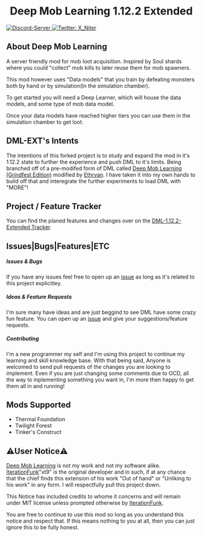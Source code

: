 <h1 align="center">Deep Mob Learning 1.12.2 Extended</h1>
<p>
  <a href="https://discord.gg/n3uEJwg">
      <img src="https://discordapp.com/api/guilds/401537312246202389/widget.png" alt="Discord-Server"/>
  </a>
  <a href="https://twitter.com/X_Niter">
    <img alt="Twitter: X_Niter" src="https://img.shields.io/twitter/follow/X_Niter.svg?style=social" target="_blank" />
  </a>
</p>

## About Deep Mob Learning


A server friendly mod for mob loot acquisition. Inspired by Soul shards where you could "collect" mob kills to later
reuse them for mob spawners.

This mod however uses "Data models" that you train by defeating monsters both by hand or by
simulation(In the simulation chamber). 

To get started you will need a Deep Learner, which will house the data models, and
some type of mob data model.

Once your data models have reached higher tiers you can use them in the simulation chamber to get loot.

## DML-EXT's Intents

The intentions of this forked project is to study and expand the mod in it's 1.12.2 state to further the experience and push DML to it's limits.
Being branched off of a pre-modifed form of DML called [Deep Mob Learning (Grindfest Edition)](https://github.com/Ethryan/DeepMobLearning) modified by 
[Ethryan](https://github.com/Ethryan).
I have taken it into my own hands to build off that and interegrate the further experiments to load DML with "MORE"!


## Project / Feature Tracker

You can find the planed features and changes over on the [DML-1.12.2-Extended Tracker](https://github.com/X-Niter/DeepMobLearning-1.12-Extended/projects/1).


## Issues|Bugs|Features|ETC


##### Issues & Bugs
If you have any issues feel free to open up an [issue]() as long as it's related to this project explicitley.


##### Ideas & Feature Requests
I'm sure many have ideas and are just beggind to see DML have some crazy fun feature.
You can open up an [issue]() and give your suggestions/feature requests.


##### Contributing
I'm a new programmer my self and I'm using this project to continue my learning and skill knowledge base.
With that being said, Anyone is welcomed to send pull requests of the changes you are looking to implement.
Even if you are just changing some comments due to OCD, all the way to inplementing something you want in,
I'm more then happy to get them all in and running! 



## Mods Supported
- Thermal Foundation
- Twilight Forest
- Tinker's Construct


## ⚠️User Notice⚠️
[Deep Mob Learning](https://github.com/xt9/DeepMobLearning) is not my work and not my software alike.
[IterationFunk](https://github.com/xt9)"xt9" is the original developer and in such, if at any chance that the chief 
finds this extension of his work "Out of hand" or "Unliking to his work" in any form.
I will respectfully pull this project down.

This Notice has included credits to whome it concerns and will remain under MIT license unless prompted otherwise by [IterationFunk](https://github.com/xt9).

You are free to continue to use this mod so long as you understand this notice and respect that.
If this means nothing to you at all, then you can just ignore this to be fully honest.
